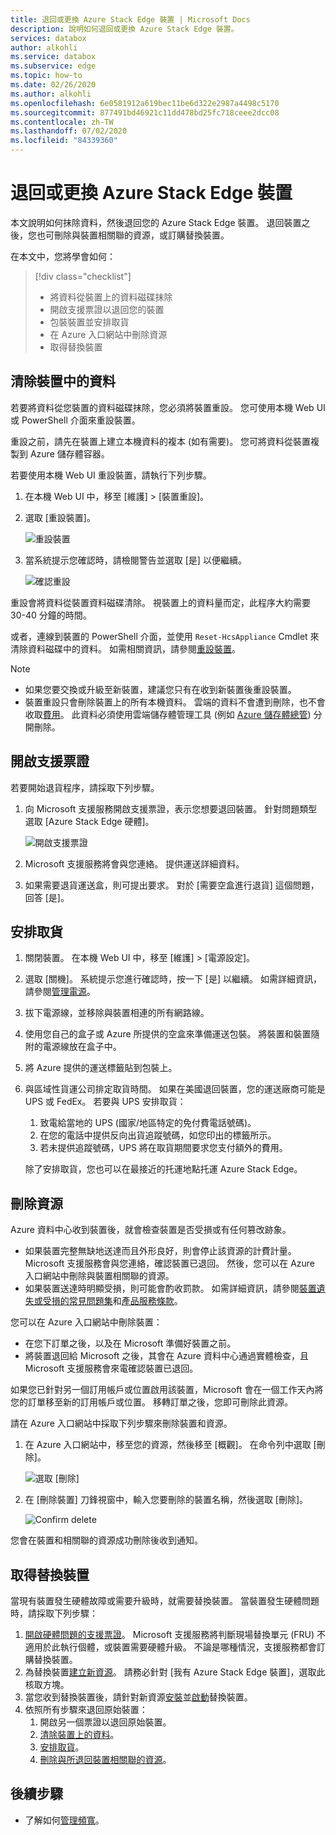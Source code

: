```yaml
---
title: 退回或更換 Azure Stack Edge 裝置 | Microsoft Docs
description: 說明如何退回或更換 Azure Stack Edge 裝置。
services: databox
author: alkohli
ms.service: databox
ms.subservice: edge
ms.topic: how-to
ms.date: 02/26/2020
ms.author: alkohli
ms.openlocfilehash: 6e0581912a619bec11be6d322e2987a4498c5170
ms.sourcegitcommit: 877491bd46921c11dd478bd25fc718ceee2dcc08
ms.contentlocale: zh-TW
ms.lasthandoff: 07/02/2020
ms.locfileid: "84339360"
---
```

# <a name="return-or-replace-your-azure-stack-edge-device"></a>退回或更換 Azure Stack Edge 裝置

本文說明如何抹除資料，然後退回您的 Azure Stack Edge 裝置。 退回裝置之後，您也可刪除與裝置相關聯的資源，或訂購替換裝置。

在本文中，您將學會如何：

> [!div class="checklist"]
>
> * 將資料從裝置上的資料磁碟抹除
> * 開啟支援票證以退回您的裝置
> * 包裝裝置並安排取貨
> * 在 Azure 入口網站中刪除資源
> * 取得替換裝置

## <a name="erase-data-from-the-device"></a>清除裝置中的資料

若要將資料從您裝置的資料磁碟抹除，您必須將裝置重設。 您可使用本機 Web UI 或 PowerShell 介面來重設裝置。

重設之前，請先在裝置上建立本機資料的複本 (如有需要)。 您可將資料從裝置複製到 Azure 儲存體容器。

若要使用本機 Web UI 重設裝置，請執行下列步驟。

1. 在本機 Web UI 中，移至 [維護] > [裝置重設]。
2. 選取 [重設裝置]。

    ![重設裝置](media/azure-stack-edge-return-device/device-reset-1.png)

3. 當系統提示您確認時，請檢閱警告並選取 [是] 以便繼續。

    ![確認重設](media/azure-stack-edge-return-device/device-reset-2.png)  

重設會將資料從裝置資料磁碟清除。 視裝置上的資料量而定，此程序大約需要 30-40 分鐘的時間。

或者，連線到裝置的 PowerShell 介面，並使用 `Reset-HcsAppliance` Cmdlet 來清除資料磁碟中的資料。 如需相關資訊，請參閱[重設裝置](azure-stack-edge-connect-powershell-interface.md#reset-your-device)。

> [!NOTE]
> - 如果您要交換或升級至新裝置，建議您只有在收到新裝置後重設裝置。
> - 裝置重設只會刪除裝置上的所有本機資料。 雲端的資料不會遭到刪除，也不會收取[費用](https://azure.microsoft.com/pricing/details/storage/)。 此資料必須使用雲端儲存體管理工具 (例如 [Azure 儲存體總管](https://azure.microsoft.com/features/storage-explorer/)) 分開刪除。

## <a name="open-a-support-ticket"></a>開啟支援票證

若要開始退貨程序，請採取下列步驟。

1. 向 Microsoft 支援服務開啟支援票證，表示您想要退回裝置。 針對問題類型選取 [Azure Stack Edge 硬體]。

    ![開啟支援票證](media/azure-stack-edge-return-device/open-support-ticket-1.png)  

2. Microsoft 支援服務將會與您連絡。 提供運送詳細資料。
3. 如果需要退貨運送盒，則可提出要求。 對於 [需要空盒進行退貨] 這個問題，回答 [是]。


## <a name="schedule-a-pickup"></a>安排取貨

1. 關閉裝置。 在本機 Web UI 中，移至 [維護] > [電源設定]。
2. 選取 [關機]。 系統提示您進行確認時，按一下 [是] 以繼續。 如需詳細資訊，請參閱[管理電源](data-box-gateway-manage-access-power-connectivity-mode.md#manage-power)。
3. 拔下電源線，並移除與裝置相連的所有網路線。
4. 使用您自己的盒子或 Azure 所提供的空盒來準備運送包裝。 將裝置和裝置隨附的電源線放在盒子中。
5. 將 Azure 提供的運送標籤貼到包裝上。
6. 與區域性貨運公司排定取貨時間。 如果在美國退回裝置，您的運送廠商可能是 UPS 或 FedEx。 若要與 UPS 安排取貨：

    1. 致電給當地的 UPS (國家/地區特定的免付費電話號碼)。
    2. 在您的電話中提供反向出貨追蹤號碼，如您印出的標籤所示。
    3. 若未提供追蹤號碼，UPS 將在取貨期間要求您支付額外的費用。

    除了安排取貨，您也可以在最接近的托運地點托運 Azure Stack Edge。

## <a name="delete-the-resource"></a>刪除資源

Azure 資料中心收到裝置後，就會檢查裝置是否受損或有任何篡改跡象。

- 如果裝置完整無缺地送達而且外形良好，則會停止該資源的計費計量。 Microsoft 支援服務會與您連絡，確認裝置已退回。 然後，您可以在 Azure 入口網站中刪除與裝置相關聯的資源。
- 如果裝置送達時明顯受損，則可能會酌收罰款。 如需詳細資訊，請參閱[裝置遺失或受損的常見問題集](https://azure.microsoft.com/pricing/details/databox/edge/)和[產品服務條款](https://www.microsoft.com/licensing/product-licensing/products)。  


您可以在 Azure 入口網站中刪除裝置：
-    在您下訂單之後，以及在 Microsoft 準備好裝置之前。
-    將裝置退回給 Microsoft 之後，其會在 Azure 資料中心通過實體檢查，且 Microsoft 支援服務會來電確認裝置已退回。

如果您已針對另一個訂用帳戶或位置啟用該裝置，Microsoft 會在一個工作天內將您的訂單移至新的訂用帳戶或位置。 移轉訂單之後，您即可刪除此資源。


請在 Azure 入口網站中採取下列步驟來刪除裝置和資源。

1. 在 Azure 入口網站中，移至您的資源，然後移至 [概觀]。 在命令列中選取 [刪除]。

    ![選取 [刪除]](media/azure-stack-edge-return-device/delete-resource-1.png)

2. 在 [刪除裝置] 刀鋒視窗中，輸入您要刪除的裝置名稱，然後選取 [刪除]。

    ![Confirm delete](media/azure-stack-edge-return-device/delete-resource-2.png)

您會在裝置和相關聯的資源成功刪除後收到通知。

## <a name="get-a-replacement-device"></a>取得替換裝置

當現有裝置發生硬體故障或需要升級時，就需要替換裝置。 當裝置發生硬體問題時，請採取下列步驟：

1. [開啟硬體問題的支援票證](#open-a-support-ticket)。 Microsoft 支援服務將判斷現場替換單元 (FRU) 不適用於此執行個體，或裝置需要硬體升級。 不論是哪種情況，支援服務都會訂購替換裝置。
2. 為替換裝置[建立新資源](azure-stack-edge-deploy-prep.md#create-a-new-resource)。 請務必針對 [我有 Azure Stack Edge 裝置]，選取此核取方塊。 
3. 當您收到替換裝置後，請針對新資源[安裝](azure-stack-edge-deploy-install.md)並[啟動](azure-stack-edge-deploy-connect-setup-activate.md)替換裝置。
4. 依照所有步驟來退回原始裝置：
    1. 開啟另一個票證以退回原始裝置。
    2. [清除裝置上的資料](#erase-data-from-the-device)。
    3. [安排取貨](#schedule-a-pickup)。
    5. [刪除與所退回裝置相關聯的資源](#delete-the-resource)。



## <a name="next-steps"></a>後續步驟

- 了解如何[管理頻寬](azure-stack-edge-manage-bandwidth-schedules.md)。
